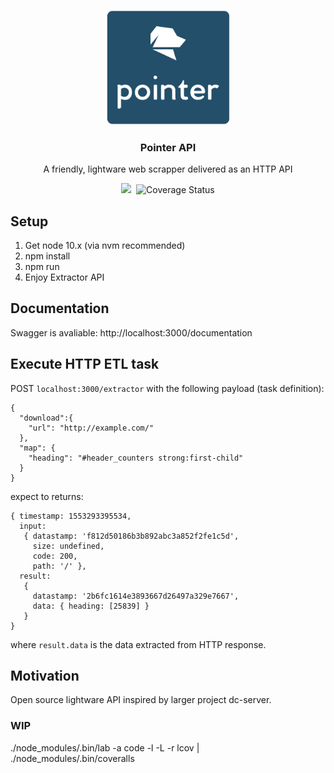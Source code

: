 <p align="center">
  <a href="https://hapipal.com"><img src="https://raw.githubusercontent.com/jbeynar/calamari/master/icon.png" alt="hapi pal" width="200" /></a>
</p>
<h3 align="center">
  Pointer API
</h3>
<p align="center">A friendly, lightware web scrapper delivered as an HTTP API</p>
<p align="center">
  <img src="https://travis-ci.org/jbeynar/pointer.svg?branch=master">&nbsp;
  <img src='https://coveralls.io/repos/github/jbeynar/pointer/badge.svg?branch=master' alt='Coverage Status' />
</p>

## Setup

1. Get node 10.x (via nvm recommended)
2. npm install
3. npm run
4. Enjoy Extractor API

## Documentation
Swagger is avaliable:
http://localhost:3000/documentation

## Execute HTTP ETL task
POST `localhost:3000/extractor` with the following payload (task definition):
```
{
  "download":{
    "url": "http://example.com/"
  },
  "map": {
    "heading": "#header_counters strong:first-child"
  }
}
```

expect to returns:
```
{ timestamp: 1553293395534,
  input:
   { datastamp: 'f812d50186b3b892abc3a852f2fe1c5d',
     size: undefined,
     code: 200,
     path: '/' },
  result:
   {
     datastamp: '2b6fc1614e3893667d26497a329e7667',
     data: { heading: [25839] } 
   }
}
```
where `result.data` is the data extracted from HTTP response.

## Motivation

Open source lightware API inspired by larger project dc-server.

### WIP

./node_modules/.bin/lab -a code -l -L -r lcov | ./node_modules/.bin/coveralls
